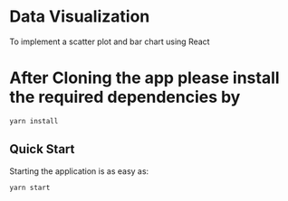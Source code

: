 # Data Visualization

 To implement a scatter plot and bar chart using React
# After Cloning the app please install the required dependencies by
```bash
yarn install
```

## Quick Start
Starting the application is as easy as:

```bash
yarn start
```
